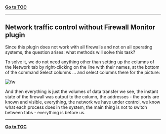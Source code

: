 [**Go to TOC**](https://github.com/VictorVG/PH/wiki)
***

## Network traffic control without Firewall Monitor plugin

Since this plugin does not work with all firewalls and not on all operating systems, the question arises: what methods will solve this task?

To solve it, we do not need anything other than setting up the columns of the Network tab by right-clicking on the line with their names, at the bottom of the command Select columns ... and select columns there for the picture:

![fw](https://user-images.githubusercontent.com/906886/36501643-bd448b78-1758-11e8-92c4-5ccd0dbd56dd.png)

And then everything is just the volumes of data transfer we see, the instant state of the firewall was output to the column, the addresses - the ports are known and visible, everything, the network we have under control, we know what each process does in the system, the main thing is not to switch between tabs - everything is before us.

***
[**Go to TOC**](https://github.com/VictorVG/PH/wiki)